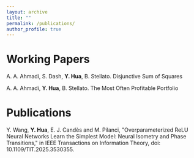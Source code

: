 ```yaml
---
layout: archive
title: ""
permalink: /publications/
author_profile: true
---
```


Working Papers
=====
A. A. Ahmadi, S. Dash, **Y. Hua**, B. Stellato. Disjunctive Sum of Squares

A. A. Ahmadi, **Y. Hua**, B. Stellato. The Most Often Profitable Portfolio

Publications
=====
Y. Wang, **Y. Hua**, E. J. Candès and M. Pilanci, "Overparameterized ReLU Neural Networks Learn the Simplest Model: Neural Isometry and Phase Transitions," in IEEE Transactions on Information Theory, doi: 10.1109/TIT.2025.3530355.
